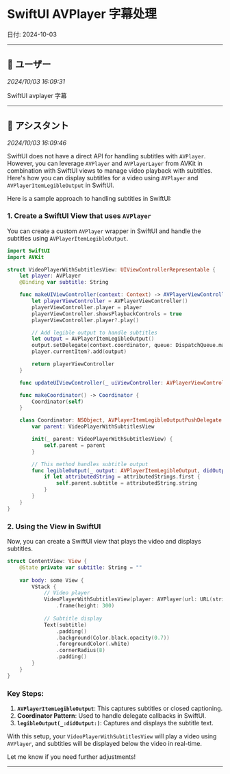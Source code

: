# SwiftUI AVPlayer 字幕处理

日付: 2024-10-03

---

## 👤 ユーザー
*2024/10/03 16:09:31*

SwiftUI avplayer 字幕

---

## 🤖 アシスタント
*2024/10/03 16:09:46*

SwiftUI does not have a direct API for handling subtitles with `AVPlayer`. However, you can leverage `AVPlayer` and `AVPlayerLayer` from AVKit in combination with SwiftUI views to manage video playback with subtitles. Here's how you can display subtitles for a video using `AVPlayer` and `AVPlayerItemLegibleOutput` in SwiftUI.

Here is a sample approach to handling subtitles in SwiftUI:

### 1. Create a SwiftUI View that uses `AVPlayer`
You can create a custom `AVPlayer` wrapper in SwiftUI and handle the subtitles using `AVPlayerItemLegibleOutput`.

```swift
import SwiftUI
import AVKit

struct VideoPlayerWithSubtitlesView: UIViewControllerRepresentable {
    let player: AVPlayer
    @Binding var subtitle: String

    func makeUIViewController(context: Context) -> AVPlayerViewController {
        let playerViewController = AVPlayerViewController()
        playerViewController.player = player
        playerViewController.showsPlaybackControls = true
        playerViewController.player?.play()

        // Add legible output to handle subtitles
        let output = AVPlayerItemLegibleOutput()
        output.setDelegate(context.coordinator, queue: DispatchQueue.main)
        player.currentItem?.add(output)

        return playerViewController
    }

    func updateUIViewController(_ uiViewController: AVPlayerViewController, context: Context) {}

    func makeCoordinator() -> Coordinator {
        Coordinator(self)
    }

    class Coordinator: NSObject, AVPlayerItemLegibleOutputPushDelegate {
        var parent: VideoPlayerWithSubtitlesView

        init(_ parent: VideoPlayerWithSubtitlesView) {
            self.parent = parent
        }

        // This method handles subtitle output
        func legibleOutput(_ output: AVPlayerItemLegibleOutput, didOutput attributedStrings: [NSAttributedString], nativeSampleBuffers: [Any]?, forItemTime itemTime: CMTime) {
            if let attributedString = attributedStrings.first {
                self.parent.subtitle = attributedString.string
            }
        }
    }
}
```

### 2. Using the View in SwiftUI
Now, you can create a SwiftUI view that plays the video and displays subtitles.

```swift
struct ContentView: View {
    @State private var subtitle: String = ""
    
    var body: some View {
        VStack {
            // Video player
            VideoPlayerWithSubtitlesView(player: AVPlayer(url: URL(string: "https://your-video-url.mp4")!), subtitle: $subtitle)
                .frame(height: 300)
            
            // Subtitle display
            Text(subtitle)
                .padding()
                .background(Color.black.opacity(0.7))
                .foregroundColor(.white)
                .cornerRadius(8)
                .padding()
        }
    }
}
```

### Key Steps:
1. **`AVPlayerItemLegibleOutput`**: This captures subtitles or closed captioning.
2. **Coordinator Pattern**: Used to handle delegate callbacks in SwiftUI.
3. **`legibleOutput(_:didOutput:)`**: Captures and displays the subtitle text.

With this setup, your `VideoPlayerWithSubtitlesView` will play a video using `AVPlayer`, and subtitles will be displayed below the video in real-time.

Let me know if you need further adjustments!

---
